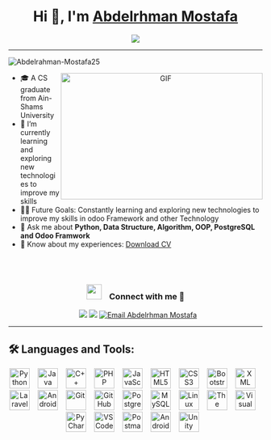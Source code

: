 <h1 align="center">Hi 👋, I'm <a href="https://github.com/Abdelrahman-Mostafa25" target="blank">
Abdelrhman Mostafa</a></h1>
<p align="center">
  <a href="https://github.com/jaypavasiya"><img src="https://readme-typing-svg.herokuapp.com?lines=Mid-level+Senior+OdooDeveloper;Always%20learning%20new%20things&center=true&width=500&height=50"></a>
</p>
<hr/>
<p align="left"> <img src="https://komarev.com/ghpvc/?username=Abdelrahman-Mostafa25&label=Profile%20views&color=0e75b6&style=flat" alt="Abdelrahman-Mostafa25" /> </p>
<a target="_blank" align="center">
  <img align="right" top="500" height="250" width="400" alt="GIF" src="https://media.giphy.com/media/L8K62iTDkzGX6/giphy.gif">
</a>

- 🎓 A CS graduate from Ain-Shams University
- 🌱 I’m currently learning and exploring new technologies to improve my skills
- 💪🏼 Future Goals: Constantly learning and exploring new technologies to improve my skills in odoo Framework and other Technology
- 💬 Ask me about <strong>Python, Data Structure, Algorithm, OOP, PostgreSQL and Odoo Framwork</strong>
- 📄 Know about my experiences: [Download CV](https://drive.google.com/file/d/1gWdHbEJnIRW1EcXR1OA6V40cFAy56zX1/view?usp=drive_link)
<br/>
<br/>
<h3 align="center"> <img src="https://media.giphy.com/media/iY8CRBdQXODJSCERIr/giphy.gif" width="30" height="30" style="margin-right: 15px;">Connect with me 🤝 </h3>

<p align="center">

 <div align="center"  class="icons-social" style="margin-left: 10px;">
        </a>
			<a href="https://wa.me/+201212331045" target="_blank"><img src="https://img.shields.io/badge/-Abdelrhman%20Mostafa-25D366?style=for-the-badge&logo=WhatsApp&logoColor=white"/></a>
<a href="mailto:abdelrahman.mostafa2111@gmail.com" target="_blank">
<a href="https://t.me/AbdelrahmanMostafa25" target="_blank">
	<img src="https://img.shields.io/badge/-Abdelrhman%20Mostafa-26A5E4?style=for-the-badge&logo=Telegram&logoColor=white"/></a>
<a href="mailto:abdelrahman.mostafa2111@gmail.com" target="_blank">
  <img src="https://img.shields.io/badge/-Abdelrhman%20Mostafa-EA2328?style=for-the-badge&logo=Gmail&logoColor=red" alt="Email Abdelrhman Mostafa"/>
</a>
      </div>

</p>

---

## 🛠️ Languages and Tools:

<div align="center">
  <img src="https://cdn.jsdelivr.net/gh/devicons/devicon/icons/python/python-original.svg" height="40" title="Python" margin=2px/><img width="12" />
  <img src="https://cdn.jsdelivr.net/gh/devicons/devicon/icons/java/java-original.svg" height="40" title="Java" /><img width="12" />
  <img src="https://cdn.jsdelivr.net/gh/devicons/devicon/icons/cplusplus/cplusplus-original.svg" height="40" title="C++" /><img width="12" />
  <img src="https://cdn.jsdelivr.net/gh/devicons/devicon/icons/php/php-original.svg" height="40" title="PHP" /><img width="12" />
  <img src="https://cdn.jsdelivr.net/gh/devicons/devicon/icons/javascript/javascript-original.svg" height="40" title="JavaScript" /><img width="12" />
  <img src="https://cdn.jsdelivr.net/gh/devicons/devicon/icons/html5/html5-original.svg" height="40" title="HTML5" /><img width="12" />
  <img src="https://cdn.jsdelivr.net/gh/devicons/devicon/icons/css3/css3-original.svg" height="40" title="CSS3" /><img width="12" />
  <img src="https://cdn.jsdelivr.net/gh/devicons/devicon/icons/bootstrap/bootstrap-original.svg" height="40" title="Bootstrap" /><img width="12" />
  <img src="https://cdn.jsdelivr.net/gh/devicons/devicon/icons/xml/xml-original.svg" height="40" title="XML" /><img width="12" />
  <img src="https://cdn.jsdelivr.net/gh/devicons/devicon/icons/laravel/laravel-original.svg" height="40" title="Laravel" /><img width="12" />
  <img src="https://cdn.jsdelivr.net/gh/devicons/devicon/icons/android/android-original.svg" height="40" title="Android" /><img width="12" />
  <img src="https://cdn.jsdelivr.net/gh/devicons/devicon/icons/git/git-original.svg" height="40" title="Git" /><img width="12" />
  <img src="https://cdn.jsdelivr.net/gh/devicons/devicon/icons/github/github-original.svg" height="40" title="GitHub" /><img width="12" />
  <img src="https://cdn.jsdelivr.net/gh/devicons/devicon/icons/postgresql/postgresql-original.svg" height="40" title="PostgreSQL" /><img width="12" />
  <img src="https://cdn.jsdelivr.net/gh/devicons/devicon/icons/mysql/mysql-original.svg" height="40" title="MySQL" /><img width="12" />
  <img src="https://cdn.jsdelivr.net/gh/devicons/devicon/icons/linux/linux-original.svg" height="40" title="Linux" /><img width="12" />
  <img src="https://cdn.jsdelivr.net/gh/devicons/devicon/icons/thealgorithms/thealgorithms-original.svg" height="40" title="The Algorithms" /><img width="12" />
  <img src="https://cdn.jsdelivr.net/gh/devicons/devicon/icons/visualstudio/visualstudio-plain.svg" height="40" title="Visual Studio" /><img width="12" />
  <img src="https://cdn.jsdelivr.net/gh/devicons/devicon/icons/pycharm/pycharm-original.svg" height="40" title="PyCharm" /><img width="12" />
  <img src="https://cdn.jsdelivr.net/gh/devicons/devicon/icons/vscode/vscode-original.svg" height="40" title="VS Code" /><img width="12" />
  <img src="https://cdn.jsdelivr.net/gh/devicons/devicon/icons/postman/postman-original.svg" height="40" title="Postman" /><img width="12" />
  <img src="https://cdn.jsdelivr.net/gh/devicons/devicon/icons/androidstudio/androidstudio-original.svg" height="40" title="Android Studio" /><img width="12" />
  <img src="https://cdn.jsdelivr.net/gh/devicons/devicon/icons/unity/unity-original.svg" height="40" title="Unity" /><img width="12" />
</div>



